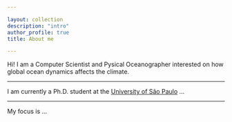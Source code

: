 ```yaml
---

layout: collection
description: "intro"
author_profile: true
title: About me

---
```


Hi! I am a Computer Scientist and Pysical Oceanographer interested on how global ocean dynamics affects the climate.

---

I am currently a Ph.D. student at the [University of São Paulo](https://www5.usp.br/) ...

---

My focus is ...
